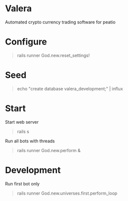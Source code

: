 # Valera

Automated crypto currency trading software for peatio 

# Configure

> rails runner God.new.reset_settings!

# Seed

> echo "create database valera_development;" | influx

# Start 

Start web server

> rails s

Run all bots with threads

> rails runner God.new.perform &


# Development

Run first bot only

> rails runner God.new.universes.first.perform_loop
